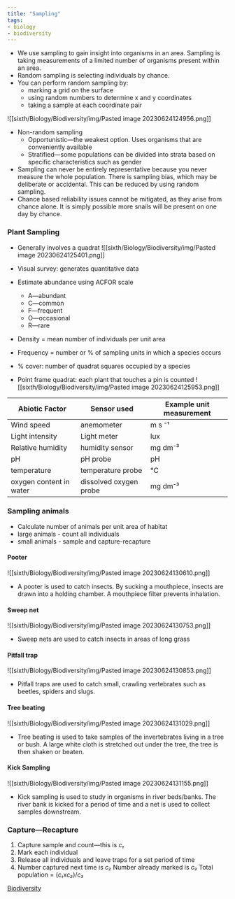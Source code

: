 ```yaml
---
title: "Sampling"
tags:
- biology
- biodiversity
---
```


- We use sampling to gain insight into organisms in an area. Sampling is taking measurements of a limited number of organisms present within an area.
- Random sampling is selecting individuals by chance.
- You can perform random sampling by:
	- marking a grid on the surface
	- using random numbers to determine x and y coordinates
	- taking a sample at each coordinate pair

![[sixth/Biology/Biodiversity/img/Pasted image 20230624124956.png]]

- Non-random sampling
	- Opportunistic—the weakest option. Uses organisms that are conveniently available 
	- Stratified—some populations can be divided into strata based on specific characteristics such as gender
- Sampling can never be entirely representative because you never measure the whole population. There is sampling bias, which may be deliberate or accidental. This can be reduced by using random sampling.
- Chance based reliability issues cannot be mitigated, as they arise from chance alone. It is simply possible more snails will be present on one day by chance.

### Plant Sampling

- Generally involves a quadrat
![[sixth/Biology/Biodiversity/img/Pasted image 20230624125401.png]]
- Visual survey: generates quantitative data
- Estimate abundance using ACFOR scale
	- A—abundant
	- C—common
	- F—frequent
	- O—occasional
	- R—rare


- Density = mean number of individuals per unit area
- Frequency = number or % of sampling units in which a species occurs
- % cover: number of quadrat squares occupied by a species 
- Point frame quadrat: each plant that touches a pin is counted
![[sixth/Biology/Biodiversity/img/Pasted image 20230624125953.png]]

| **Abiotic Factor**      | **Sensor used**        | **Example unit measurement** |
|-------------------------|------------------------|------------------------------|
| Wind speed              | anemometer             | m s ⁻¹                       |
| Light intensity         | Light meter            | lux                          |
| Relative humidity       | humidity sensor        | mg dm⁻³                      |
| pH                      | pH probe               | pH                           |
| temperature             | temperature probe      | ℃                            |
| oxygen content in water | dissolved oxygen probe | mg dm⁻³                      |

### Sampling animals

- Calculate number of animals per unit area of habitat 
- large animals - count all individuals
- small animals - sample and capture-recapture


#### Pooter

![[sixth/Biology/Biodiversity/img/Pasted image 20230624130610.png]]

- A pooter is used to catch insects. By sucking a mouthpiece, insects are drawn into a holding chamber. A mouthpiece filter prevents inhalation. 

#### Sweep net

![[sixth/Biology/Biodiversity/img/Pasted image 20230624130753.png]]

- Sweep nets are used to catch insects in areas of long grass

#### Pitfall trap

![[sixth/Biology/Biodiversity/img/Pasted image 20230624130853.png]]

- Pitfall traps are used to catch small, crawling vertebrates such as beetles, spiders and slugs.


#### Tree beating

![[sixth/Biology/Biodiversity/img/Pasted image 20230624131029.png]]
- Tree beating is used to take samples of the invertebrates living in a tree or bush. A large white cloth is stretched out under the tree, the tree is then shaken or beaten.


#### Kick Sampling

![[sixth/Biology/Biodiversity/img/Pasted image 20230624131155.png]]

- Kick sampling is used to study in organisms in river beds/banks. The river bank is kicked for a period of time and a net is used to collect samples downstream.


### Capture—Recapture

1) Capture sample and count—this is *c₁*
2) Mark each individual
3) Release all individuals and leave traps for a set period of time
4) Number captured next time is *c₂* 
   Number already marked is *c₃*
   Total population = (*c₁*x*c₂*)/*c₃*





[Biodiversity](sixth/Biology/Biodiversity/Biodiversity)

